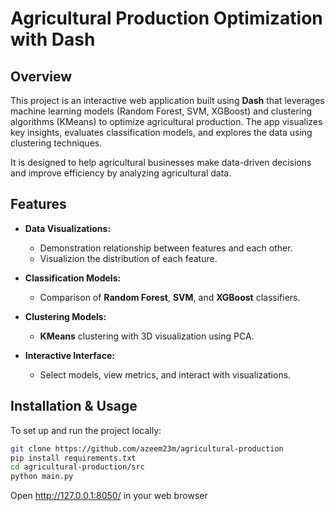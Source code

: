 # Agricultural Production Optimization with Dash

## Overview
This project is an interactive web application built using **Dash** that leverages machine learning models (Random Forest, SVM, XGBoost) and clustering algorithms (KMeans) to optimize agricultural production. The app visualizes key insights, evaluates classification models, and explores the data using clustering techniques. 

It is designed to help agricultural businesses make data-driven decisions and improve efficiency by analyzing agricultural data.

## Features
- **Data Visualizations:**
  - Demonstration relationship between features and each other.
  - Visualizion the distribution of each feature.

- **Classification Models:**
  - Comparison of **Random Forest**, **SVM**, and **XGBoost** classifiers.

- **Clustering Models:**
  - **KMeans** clustering with 3D visualization using PCA.

- **Interactive Interface:**
  - Select models, view metrics, and interact with visualizations.

## Installation & Usage

To set up and run the project locally:
   ```bash
   git clone https://github.com/azeem23m/agricultural-production
   pip install requirements.txt
   cd agricultural-production/src
   python main.py
   ```
Open <http://127.0.0.1:8050/> in your web browser

